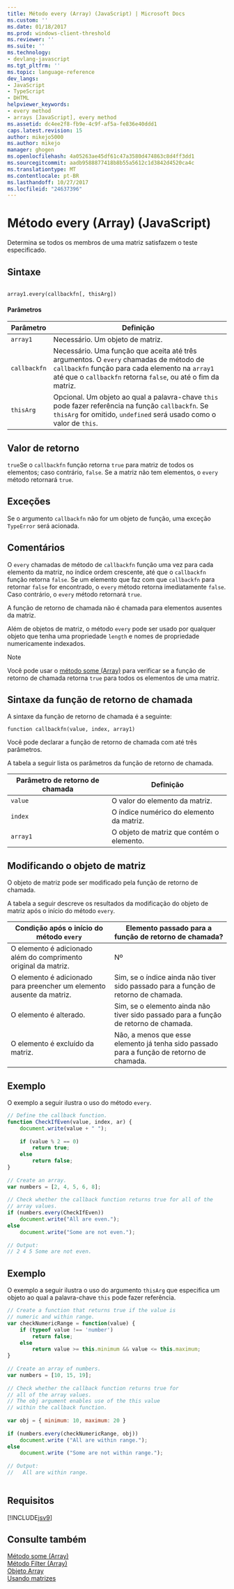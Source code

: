 ```yaml
---
title: Método every (Array) (JavaScript) | Microsoft Docs
ms.custom: ''
ms.date: 01/18/2017
ms.prod: windows-client-threshold
ms.reviewer: ''
ms.suite: ''
ms.technology:
- devlang-javascript
ms.tgt_pltfrm: ''
ms.topic: language-reference
dev_langs:
- JavaScript
- TypeScript
- DHTML
helpviewer_keywords:
- every method
- arrays [JavaScript], every method
ms.assetid: dc4ee2f8-fb9e-4c9f-af5a-fe836e40ddd1
caps.latest.revision: 15
author: mikejo5000
ms.author: mikejo
manager: ghogen
ms.openlocfilehash: 4a05263ae45df61c47a3580d474863c8d4ff3dd1
ms.sourcegitcommit: aadb9588877418b8b55a5612c1d3842d4520ca4c
ms.translationtype: MT
ms.contentlocale: pt-BR
ms.lasthandoff: 10/27/2017
ms.locfileid: "24637396"
---
```

# <a name="every-method-array-javascript"></a>Método every (Array) (JavaScript)
Determina se todos os membros de uma matriz satisfazem o teste especificado.  
  
## <a name="syntax"></a>Sintaxe  
  
```  
  
array1.every(callbackfn[, thisArg])  
```  
  
#### <a name="parameters"></a>Parâmetros  
  
|Parâmetro|Definição|  
|---------------|----------------|  
|`array1`|Necessário. Um objeto de matriz.|  
|`callbackfn`|Necessário. Uma função que aceita até três argumentos. O `every` chamadas de método de `callbackfn` função para cada elemento na `array1` até que o `callbackfn` retorna `false`, ou até o fim da matriz.|  
|`thisArg`|Opcional. Um objeto ao qual a palavra-chave `this` pode fazer referência na função `callbackfn`. Se `thisArg` for omitido, `undefined` será usado como o valor de `this`.|  
  
## <a name="return-value"></a>Valor de retorno  
 `true`Se o `callbackfn` função retorna `true` para matriz de todos os elementos; caso contrário, `false`. Se a matriz não tem elementos, o `every` método retornará `true`.  
  
## <a name="exceptions"></a>Exceções  
 Se o argumento `callbackfn` não for um objeto de função, uma exceção `TypeError` será acionada.  
  
## <a name="remarks"></a>Comentários  
 O `every` chamadas de método de `callbackfn` função uma vez para cada elemento da matriz, no índice ordem crescente, até que o `callbackfn` função retorna `false`. Se um elemento que faz com que `callbackfn` para retornar `false` for encontrado, o `every` método retorna imediatamente `false`. Caso contrário, o `every` método retornará `true`.  
  
 A função de retorno de chamada não é chamada para elementos ausentes da matriz.  
  
 Além de objetos de matriz, o método `every` pode ser usado por qualquer objeto que tenha uma propriedade `length` e nomes de propriedade numericamente indexados.  
  
> [!NOTE]
>  Você pode usar o [método some (Array)](../../javascript/reference/some-method-array-javascript.md) para verificar se a função de retorno de chamada retorna `true` para todos os elementos de uma matriz.  
  
## <a name="callback-function-syntax"></a>Sintaxe da função de retorno de chamada  
 A sintaxe da função de retorno de chamada é a seguinte:  
  
 `function callbackfn(value, index, array1)`  
  
 Você pode declarar a função de retorno de chamada com até três parâmetros.  
  
 A tabela a seguir lista os parâmetros da função de retorno de chamada.  
  
|Parâmetro de retorno de chamada|Definição|  
|------------------------|----------------|  
|`value`|O valor do elemento da matriz.|  
|`index`|O índice numérico do elemento da matriz.|  
|`array1`|O objeto de matriz que contém o elemento.|  
  
## <a name="modifying-the-array-object"></a>Modificando o objeto de matriz  
 O objeto de matriz pode ser modificado pela função de retorno de chamada.  
  
 A tabela a seguir descreve os resultados da modificação do objeto de matriz após o início do método `every`.  
  
|Condição após o início do método `every`|Elemento passado para a função de retorno de chamada?|  
|-----------------------------------------------|------------------------------------------|  
|O elemento é adicionado além do comprimento original da matriz.|Nº|  
|O elemento é adicionado para preencher um elemento ausente da matriz.|Sim, se o índice ainda não tiver sido passado para a função de retorno de chamada.|  
|O elemento é alterado.|Sim, se o elemento ainda não tiver sido passado para a função de retorno de chamada.|  
|O elemento é excluído da matriz.|Não, a menos que esse elemento já tenha sido passado para a função de retorno de chamada.|  
  
## <a name="example"></a>Exemplo  
 O exemplo a seguir ilustra o uso do método `every`.  
  
```JavaScript  
// Define the callback function.  
function CheckIfEven(value, index, ar) {  
    document.write(value + " ");  
  
    if (value % 2 == 0)  
        return true;  
    else  
        return false;  
}  
  
// Create an array.  
var numbers = [2, 4, 5, 6, 8];  
  
// Check whether the callback function returns true for all of the  
// array values.  
if (numbers.every(CheckIfEven))  
    document.write("All are even.");  
else  
    document.write("Some are not even.");  
  
// Output:  
// 2 4 5 Some are not even.  
```  
  
## <a name="example"></a>Exemplo  
 O exemplo a seguir ilustra o uso do argumento `thisArg` que especifica um objeto ao qual a palavra-chave `this` pode fazer referência.  
  
```JavaScript  
// Create a function that returns true if the value is  
// numeric and within range.  
var checkNumericRange = function(value) {  
    if (typeof value !== 'number')  
        return false;  
    else   
        return value >= this.minimum && value <= this.maximum;  
}  
  
// Create an array of numbers.  
var numbers = [10, 15, 19];  
  
// Check whether the callback function returns true for  
// all of the array values.  
// The obj argument enables use of the this value  
// within the callback function.  
  
var obj = { minimum: 10, maximum: 20 }  
  
if (numbers.every(checkNumericRange, obj))  
    document.write ("All are within range.");  
else  
    document.write ("Some are not within range.");  
  
// Output:  
//   All are within range.  
  
```  
  
## <a name="requirements"></a>Requisitos  
 [!INCLUDE[jsv9](../../javascript/includes/jsv9-md.md)]  
  
## <a name="see-also"></a>Consulte também  
 [Método some (Array)](../../javascript/reference/some-method-array-javascript.md)   
 [Método Filter (Array)](../../javascript/reference/filter-method-array-javascript.md)   
 [Objeto Array](../../javascript/reference/array-object-javascript.md)   
 [Usando matrizes](../../javascript/advanced/using-arrays-javascript.md)